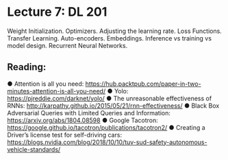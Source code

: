 # Lecture 7: DL 201

Weight Initialization.  Optimizers.  Adjusting the learning rate. Loss Functions. Transfer Learning.  Auto-encoders.  Embeddings.  Inference vs training vs model design. Recurrent Neural Networks.

## Reading:

●	Attention is all you need: https://hub.packtpub.com/paper-in-two-minutes-attention-is-all-you-need/
●	Yolo: https://pjreddie.com/darknet/yolo/
●	The unreasonable effectiveness of RNNs: http://karpathy.github.io/2015/05/21/rnn-effectiveness/
●	Black Box Adversarial Queries with Limited Queries and Information:   https://arxiv.org/abs/1804.08598
●	Google Tacotron: https://google.github.io/tacotron/publications/tacotron2/
●	Creating a Driver’s license test for self-driving cars: https://blogs.nvidia.com/blog/2018/10/10/tuv-sud-safety-autonomous-vehicle-standards/


